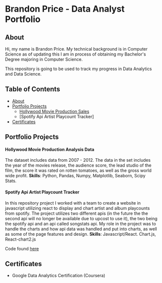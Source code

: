 # Brandon Price - Data Analyst Portfolio

## About

Hi, my name is Brandon Price. My technical background is in Computer Science as of updating this I am in process of obtaining my Bachelor's Degree majoring in Computer Science.

This repository is going to be used to track my progress in Data Analytics and Data Science.

## Table of Contents
* [About](#about)
* [Portfolio Projects](#portfolio-projects)
  * [Hollywood Movie Production Sales](#hollywood-movie-production-analysis-data)
  * [Spotify Api Artist Playcount Tracker]
* [Certificates](#certificates)

## Portfolio Projects

#### **Hollywood Movie Production Analysis Data**

The dataset includes data from 2007 - 2012. The data in the set includes the year of the movies release, the audience score, the lead studio of the film, the score it was rated on rotten tomatoes, as well as the gross world wide profit.
**Skills**: Python, Pandas, Numpy, Matplotlib, Seaborn, Scipy Stats.

#### **Spotify Api Artist Playcount Tracker**

In this repository project I worked with a team to create a website in javascript utilizing react to display and chart artist and album playcounts from spotify. The project utilizes two different apis (in the future the the second api will no longer be available due to upcost to use it), the two being the spotify api and an api called songstats api. My role in the project was to handle the charts and how api data was handled and put into charts, as well as some of the page features and design.
**Skills**: Javascript/React. Chart.js, React-chart2.js 

Code found [here](https://github.com/Brandon-Price/Data-Analyst-Portfolio/blob/main/Data%20Projects/Hollywood_Movie_Sales.ipynb)
## Certificates

* Google Data Analytics Certification (Coursera)

